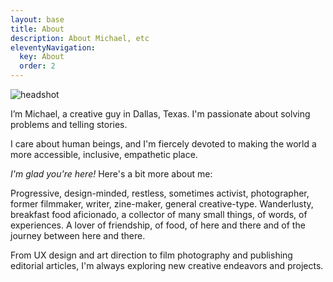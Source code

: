```yaml
---
layout: base
title: About
description: About Michael, etc
eleventyNavigation:
  key: About
  order: 2
---
```


<div class="grid-item-4">
    <img src="https://i.ibb.co/Ycn0cgV/headshot.jpg" alt="headshot" />
</div>

<div class="grid-item-4 grid-align-middle">
    <p class="big-p">I’m Michael, a creative guy in Dallas, Texas. I'm passionate about solving problems and telling stories.</p> 
    <p class="big-p">I care about human beings, and I'm fiercely devoted to making the world a more accessible, inclusive, empathetic place.</p>
</div>

<div class="grid-item-6 grid-offset-2">
<p class="p-med">
<em>I'm glad you're here!</em> Here's a bit more about me:
</p>
<p class="p-med">
Progressive, design-minded, restless, sometimes activist, photographer, former filmmaker, writer, zine-maker, general creative-type. Wanderlusty, breakfast food aficionado, a collector of many small things, of words, of experiences. A lover of friendship, of food, of here and there and of the journey between here and there.
</p>
<p class="p-med">
From UX design and art direction to film photography and publishing editorial articles, I'm always exploring new creative endeavors and projects. 
</p>
</div>